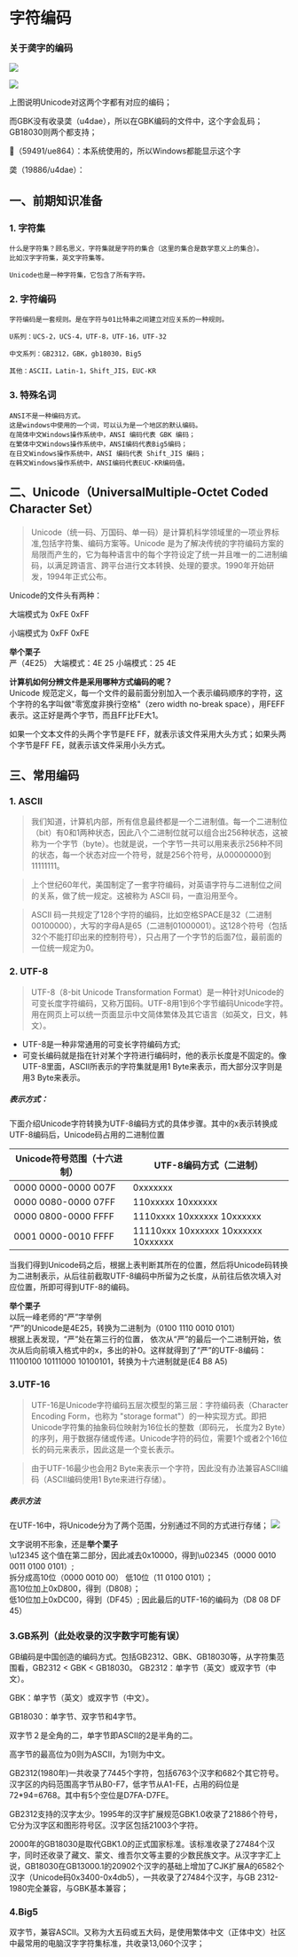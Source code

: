 # 字符编码

### 关于䶮字的编码
![](http://pik.internal.baidu.com/2019/04/01/dc079789167949f31157f8eadf45aadb.png)

![](http://pik.internal.baidu.com/2019/04/01/6a97709a8c06581ebd4b1e3a40e650a4.png)

上图说明Unicode对这两个字都有对应的编码；

而GBK没有收录䶮（u4dae），所以在GBK编码的文件中，这个字会乱码；   
GB18030则两个都支持；


（59491/ue864）：本系统使用的，所以Windows都能显示这个字

䶮（19886/u4dae）：

## 一、前期知识准备
### 1. 字符集
    什么是字符集？顾名思义，字符集就是字符的集合（这里的集合是数学意义上的集合）。                
    比如汉字字符集，英文字符集等。

    Unicode也是一种字符集，它包含了所有字符。
### 2. 字符编码
    字符编码是一套规则。是在字符与01比特串之间建立对应关系的一种规则。

    U系列：UCS-2，UCS-4，UTF-8，UTF-16，UTF-32
    
    中文系列：GB2312，GBK，gb18030，Big5
    
    其他：ASCII，Latin-1，Shift_JIS，EUC-KR
### 3. 特殊名词
    ANSI不是一种编码方式。
    这是windows中使用的一个词，可以认为是一个地区的默认编码。
    在简体中文Windows操作系统中，ANSI 编码代表 GBK 编码；
    在繁体中文Windows操作系统中，ANSI编码代表Big5编码；
    在日文Windows操作系统中，ANSI 编码代表 Shift_JIS 编码；
    在韩文Windows操作系统中，ANSI编码代表EUC-KR编码值。

## 二、Unicode（UniversalMultiple-Octet Coded Character Set）

> Unicode（统一码、万国码、单一码）是计算机科学领域里的一项业界标准,包括字符集、编码方案等。Unicode 是为了解决传统的字符编码方案的局限而产生的，它为每种语言中的每个字符设定了统一并且唯一的二进制编码，以满足跨语言、跨平台进行文本转换、处理的要求。1990年开始研发，1994年正式公布。

Unicode的文件头有两种：

大端模式为 0xFE 0xFF

小端模式为 0xFF 0xFE

**举个栗子**  
严（4E25）
大端模式：4E 25
小端模式：25 4E

**计算机如何分辨文件是采用哪种方式编码的呢？**  
Unicode 规范定义，每一个文件的最前面分别加入一个表示编码顺序的字符，这个字符的名字叫做"零宽度非换行空格"（zero width no-break space），用FEFF表示。这正好是两个字节，而且FF比FE大1。

如果一个文本文件的头两个字节是FE FF，就表示该文件采用大头方式；如果头两个字节是FF FE，就表示该文件采用小头方式。

## 三、常用编码
### 1. ASCII
> 我们知道，计算机内部，所有信息最终都是一个二进制值。每一个二进制位（bit）有0和1两种状态，因此八个二进制位就可以组合出256种状态，这被称为一个字节（byte）。也就是说，一个字节一共可以用来表示256种不同的状态，每一个状态对应一个符号，就是256个符号，从00000000到11111111。

> 上个世纪60年代，美国制定了一套字符编码，对英语字符与二进制位之间的关系，做了统一规定。这被称为 ASCII 码，一直沿用至今。

> ASCII 码一共规定了128个字符的编码，比如空格SPACE是32（二进制00100000），大写的字母A是65（二进制01000001）。这128个符号（包括32个不能打印出来的控制符号），只占用了一个字节的后面7位，最前面的一位统一规定为0。

### 2. UTF-8
> UTF-8（8-bit Unicode Transformation Format）是一种针对Unicode的可变长度字符编码，又称万国码。UTF-8用1到6个字节编码Unicode字符。用在网页上可以统一页面显示中文简体繁体及其它语言（如英文，日文，韩文）。

- UTF-8是一种非常通用的可变长字符编码方式;
- 可变长编码就是指在针对某个字符进行编码时，他的表示长度是不固定的。像UTF-8里面，ASCII所表示的字符集就是用1 Byte来表示，而大部分汉字则是用3 Byte来表示。

##### 表示方式：
下面介绍Unicode字符转换为UTF-8编码方式的具体步骤。其中的x表示转换成UTF-8编码后，Unicode码占用的二进制位置

Unicode符号范围（十六进制） | UTF-8编码方式（二进制）
---|---
0000 0000-0000 007F | 0xxxxxxx
0000 0080-0000 07FF | 110xxxxx 10xxxxxx
0000 0800-0000 FFFF | 1110xxxx 10xxxxxx 10xxxxxx
0001 0000-0010 FFFF | 11110xxx 10xxxxxx 10xxxxxx 10xxxxxx

当我们得到Unicode码之后，根据上表判断其所在的位置，然后将Unicode码转换为二进制表示，从后往前截取UTF-8编码中所留为之长度，从前往后依次填入对应位置，所即可得到UTF-8的编码。

**举个栗子**  
以阮一峰老师的“严”字举例  
“严”的Unicode是4E25，转换为二进制为（0100 1110 0010 0101）  
根据上表发现，“严”处在第三行的位置，  依次从“严”的最后一个二进制开始，依次从后向前填入格式中的x，多出的补0。这样就得到了“严”的UTF-8编码：
11100100 10111000 10100101，转换为十六进制就是(E4 B8 A5)

### 3.UTF-16
> UTF-16是Unicode字符编码五层次模型的第三层：字符编码表（Character Encoding Form，也称为 "storage format"）的一种实现方式。即把Unicode字符集的抽象码位映射为16位长的整数（即码元， 长度为2 Byte）的序列，用于数据存储或传递。Unicode字符的码位，需要1个或者2个16位长的码元来表示，因此这是一个变长表示。

> 由于UTF-16最少也会用2 Byte来表示一个字符，因此没有办法兼容ASCII编码（ASCII编码使用1 Byte来进行存储）。

##### 表示方法
在UTF-16中，将Unicode分为了两个范围，分别通过不同的方式进行存储； 
![](http://pik.internal.baidu.com/2019/04/02/b6d7ee38ceffd1c4b2dba6d6633fe4f0.png)

文字说明不形象，还是**举个栗子**  
\u12345 这个值在第二部分，因此减去0x10000，得到\u02345（0000 0010 0011 0100 0101）;  
拆分成高10位（0000 0010 00） 低10位（11 0100 0101）；  
高10位加上0xD800，得到（D808）；  
低10位加上0xDC00，得到（DF45）;
因此最后的UTF-16的编码为（D8 08 DF 45）

### 3.GB系列（此处收录的汉字数字可能有误）
GB编码是中国创造的编码方式。包括GB2312、GBK、GB18030等，从字符集范围看，GB2312 < GBK < GB18030。
GB2312：单字节（英文）或双字节（中文）。

GBK：单字节（英文）或双字节（中文）。

GB18030：单字节、双字节和4字节。

双字节２是全角的二，单字节即ASCII的2是半角的二。

高字节的最高位为0则为ASCII，为1则为中文。

GB2312(1980年)一共收录了7445个字符，包括6763个汉字和682个其它符号。汉字区的内码范围高字节从B0-F7，低字节从A1-FE，占用的码位是72*94=6768。其中有5个空位是D7FA-D7FE。

GB2312支持的汉字太少。1995年的汉字扩展规范GBK1.0收录了21886个符号，它分为汉字区和图形符号区。汉字区包括21003个字符。

2000年的GB18030是取代GBK1.0的正式国家标准。该标准收录了27484个汉字，同时还收录了藏文、蒙文、维吾尔文等主要的少数民族文字。从汉字字汇上说，GB18030在GB13000.1的20902个汉字的基础上增加了CJK扩展A的6582个汉字（Unicode码0x3400-0x4db5），一共收录了27484个汉字，与GB 2312-1980完全兼容，与GBK基本兼容；

### 4.Big5
双字节，兼容ASCII。又称为大五码或五大码，是使用繁体中文（正体中文）社区中最常用的电脑汉字字符集标准，共收录13,060个汉字；


